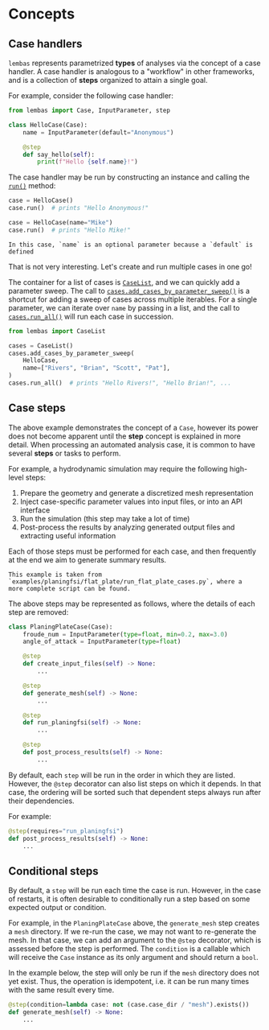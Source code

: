 # Concepts

## Case handlers

`lembas` represents parametrized **types** of analyses via the concept of a case handler.
A case handler is analogous to a "workflow" in other frameworks, and is a collection of **steps** organized to attain a single goal.

For example, consider the following case handler:

```python
from lembas import Case, InputParameter, step

class HelloCase(Case):
    name = InputParameter(default="Anonymous")

    @step
    def say_hello(self):
        print(f"Hello {self.name}!")
```

The case handler may be run by constructing an instance and calling the [`run()`](lembas.core.Case.run) method:

```python
case = HelloCase()
case.run()  # prints "Hello Anonymous!"

case = HelloCase(name="Mike")
case.run()  # prints "Hello Mike!"
```

```{note}
In this case, `name` is an optional parameter because a `default` is defined
```

That is not very interesting.
Let's create and run multiple cases in one go!

The container for a list of cases is [`CaseList`](lembas.CaseList), and we can quickly add a parameter sweep.
The call to [`cases.add_cases_by_parameter_sweep()`](lembas.CaseList.add_cases_by_parameter_sweep) is a shortcut for adding a sweep of cases across multiple iterables.
For a single parameter, we can iterate over `name` by passing in a list, and the call to [`cases.run_all()`](lembas.CaseList.run_all) will run each case in succession.

```python
from lembas import CaseList

cases = CaseList()
cases.add_cases_by_parameter_sweep(
    HelloCase,
    name=["Rivers", "Brian", "Scott", "Pat"],
)
cases.run_all()  # prints "Hello Rivers!", "Hello Brian!", ...
```

## Case steps

The above example demonstrates the concept of a `Case`, however its power does not become
apparent until the **step** concept is explained in more detail.
When processing an automated analysis case, it is common to have several **steps** or tasks to
perform.

For example, a hydrodynamic simulation may require the following high-level steps:

1. Prepare the geometry and generate a discretized mesh representation
2. Inject case-specific parameter values into input files, or into an API interface
3. Run the simulation (this step may take a lot of time)
4. Post-process the results by analyzing generated output files and extracting useful information

Each of those steps must be performed for each case, and then frequently at the end we aim to
generate summary results.

```{note}
This example is taken from `examples/planingfsi/flat_plate/run_flat_plate_cases.py`, where a
more complete script can be found.
```

The above steps may be represented as follows, where the details of each step are removed:

```python
class PlaningPlateCase(Case):
    froude_num = InputParameter(type=float, min=0.2, max=3.0)
    angle_of_attack = InputParameter(type=float)

    @step
    def create_input_files(self) -> None:
        ...

    @step
    def generate_mesh(self) -> None:
        ...

    @step
    def run_planingfsi(self) -> None:
        ...

    @step
    def post_process_results(self) -> None:
        ...
```

By default, each `step` will be run in the order in which they are listed.
However, the `@step` decorator can also list steps on which it depends.
In that case, the ordering will be sorted such that dependent steps always run after their
dependencies.

For example:

```python
@step(requires="run_planingfsi")
def post_process_results(self) -> None:
    ...
```

## Conditional steps

By default, a `step` will be run each time the case is run.
However, in the case of restarts, it is often desirable to conditionally run a step based on
some expected output or condition.

For example, in the `PlaningPlateCase` above, the `generate_mesh` step creates a `mesh` directory.
If we re-run the case, we may not want to re-generate the mesh.
In that case, we can add an argument to the `@step` decorator, which is assessed before the step
is performed.
The `condition` is a callable which will receive the `Case` instance as its only argument and
should return a `bool`.

In the example below, the step will only be run if the `mesh` directory does not yet exist.
Thus, the operation is idempotent, i.e. it can be run many times with the same result every time.

```python
@step(condition=lambda case: not (case.case_dir / "mesh").exists())
def generate_mesh(self) -> None:
    ...
```
